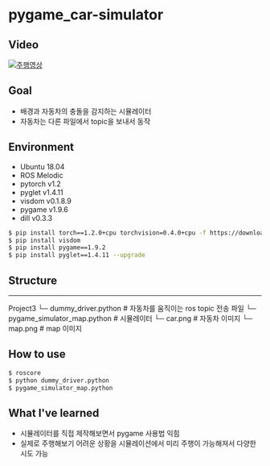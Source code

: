 # pygame_car-simulator
## Video
[![주행영상](https://img.youtube.com/vi/YI30ybn8uGY/0.jpg)](https://youtu.be/YI30ybn8uGY) 

## Goal
- 배경과 자동차의 충돌을 감지하는 시뮬레이터
- 자동차는 다른 파일에서 topic을 보내서 동작

## Environment
- Ubuntu 18.04
- ROS Melodic
- pytorch v1.2
- pyglet v1.4.11
- visdom v0.1.8.9
- pygame v1.9.6
- dill v0.3.3

~~~bash
$ pip install torch==1.2.0+cpu torchvision=0.4.0+cpu -f https://download.pytorch.org/whl/torch_stable.html
$ pip install visdom 
$ pip install pygame==1.9.2
$ pip install pyglet==1.4.11 --upgrade
~~~

## Structure
---
Project3
  └─ dummy_driver.python            # 자동차를 움직이는 ros topic 전송 파일
  └─ pygame_simulator_map.python    # 시뮬레이터
  └─ car.png                        # 자동차 이미지
  └─ map.png                        # map 이미지
  
## How to use
~~~bash
$ roscore
$ python dummy_driver.python
$ pygame_simulator_map.python
~~~

## What I've learned
- 시뮬레이터를 직접 제작해보면서 pygame 사용법 익힘
- 실제로 주행해보기 어려운 상황을 시뮬레이션에서 미리 주행이 가능해져서 다양한 시도 가능
